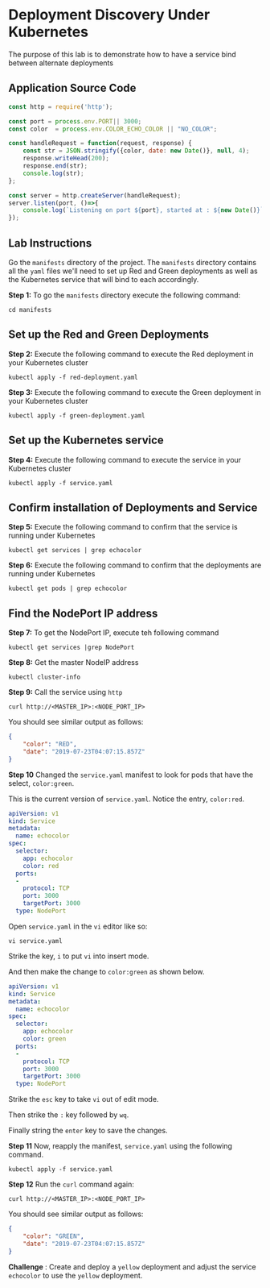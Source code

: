 # Deployment Discovery Under Kubernetes


The purpose of this lab is to demonstrate how to have a service bind between alternate deployments

## Application Source Code

```javascript
const http = require('http');

const port = process.env.PORT|| 3000;
const color  = process.env.COLOR_ECHO_COLOR || "NO_COLOR";

const handleRequest = function(request, response) {
    const str = JSON.stringify({color, date: new Date()}, null, 4);
    response.writeHead(200);
    response.end(str);
    console.log(str);
};

const server = http.createServer(handleRequest);
server.listen(port, ()=>{
    console.log(`Listening on port ${port}, started at : ${new Date()}`);
});
```

## Lab Instructions

Go the `manifests` directory of the project. The `manifests` directory contains all the `yaml` files
we'll need to set up Red and Green deployments as well as the Kubernetes service that will bind to each accordingly.

**Step 1:** To go the `manifests` directory execute the following command:

`cd manifests`

## Set up the Red and Green Deployments

**Step 2:** Execute the following command to execute the Red deployment in your Kubernetes cluster

`kubectl apply -f red-deployment.yaml`

**Step 3:** Execute the following command to execute the Green deployment in your Kubernetes cluster

`kubectl apply -f green-deployment.yaml`

## Set up the Kubernetes service

**Step 4:** Execute the following command to execute the service in your Kubernetes cluster

`kubectl apply -f service.yaml`

## Confirm installation of Deployments and Service

**Step 5:** Execute the following command to confirm that the service is running under Kubernetes

`kubectl get services | grep echocolor`

**Step 6:** Execute the following command to confirm that the deployments are running under Kubernetes

`kubectl get pods | grep echocolor`


## Find the NodePort IP address

**Step 7:** To get the NodePort IP, execute teh following command

`kubectl get services |grep NodePort`

**Step 8:** Get the master NodeIP address

`kubectl cluster-info`

**Step 9:** Call the service using `http`

`curl http://<MASTER_IP>:<NODE_PORT_IP>`

You should see similar output as follows:

```json
{
    "color": "RED",
    "date": "2019-07-23T04:07:15.857Z"
}
```

**Step 10** Changed the `service.yaml` manifest to look for pods that have the select, `color:green`.

This is the current version of `service.yaml`. Notice the entry, `color:red`.

```yaml
apiVersion: v1
kind: Service
metadata:
  name: echocolor
spec:
  selector:
    app: echocolor
    color: red
  ports:
  -
    protocol: TCP
    port: 3000
    targetPort: 3000
  type: NodePort

```

Open `service.yaml` in the `vi` editor like so:

`vi service.yaml`

Strike the key, `i` to put `vi` into insert mode.

And then make the change to `color:green` as shown below.

```yaml
apiVersion: v1
kind: Service
metadata:
  name: echocolor
spec:
  selector:
    app: echocolor
    color: green
  ports:
  -
    protocol: TCP
    port: 3000
    targetPort: 3000
  type: NodePort

```

Strike the `esc` key to take `vi` out of edit mode.

Then strike the `:` key followed by `wq`.

Finally string the `enter` key to save the changes.

**Step 11** Now, reapply the manifest, `service.yaml` using the following command.

`kubectl apply -f service.yaml`

**Step 12** Run the `curl` command again:

`curl http://<MASTER_IP>:<NODE_PORT_IP>`

You should see similar output as follows:

```json
{
    "color": "GREEN",
    "date": "2019-07-23T04:07:15.857Z"
}
```

**Challenge** : Create and deploy a `yellow` deployment and adjust the service `echocolor` to use
the `yellow` deployment.


